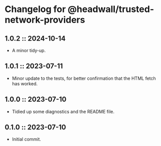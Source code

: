 # Changelog for @headwall/trusted-network-providers

## 1.0.2 :: 2024-10-14

* A minor tidy-up.

## 1.0.1 :: 2023-07-11

* Minor update to the tests, for better confirmation that the HTML fetch has worked.

## 1.0.0 :: 2023-07-10

* Tidied up some diagnostics and the README file.

## 0.1.0 :: 2023-07-10

* Initial commit.
